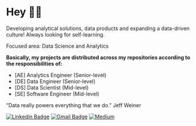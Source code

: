 # Hey 🤙🏽

Developing analytical solutions, data products and expanding a data-driven culture! Always looking for self-learning.

Focused area: Data Science and Analytics

**Basically, my projects are distributed across my repositories according to the responsibilities of:** <br/>
* [AE] Analytics Engineer (Senior-level)
* [DE] Data Engineer (Senior-level)
* [DS] Data Scientist (Mid-level)
* [SE] Software Engineer (Mid-level)


“Data really powers everything that we do.” Jeff Weiner


[![Linkedin Badge](https://img.shields.io/badge/LinkedIn-0077B5?style=for-the-badge&logo=linkedin&logoColor=white)](https://www.linkedin.com/in/vitorhsbarbosa/) 
[![Gmail Badge](https://img.shields.io/badge/Gmail-D14836?style=for-the-badge&logo=gmail&logoColor=white&link=vitorhugosal@gmail.com)](mailto:vitorhugosal@gmail.com)
[![Medium](https://img.shields.io/badge/Medium-12100E?style=for-the-badge&logo=medium&logoColor=white)](https://vitorhsbarbosa.medium.com/)
